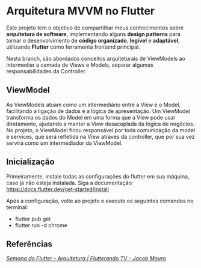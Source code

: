 # Arquitetura MVVM no Flutter

Este projeto tem o objetivo de compartilhar meus conhecimentos sobre **arquitetura de software**,  implementando alguns **design patterns** para tornar o desenvolvimento de **código organizado**, **legível** e **adaptável**, utilizando **Flutter** como ferramenta frontend principal.

Nesta branch, são abordados conceitos arquiteturais de ViewModels ao intermediar a camada de Views e Models, separar algumas responsabilidades da Controller.

## ViewModel

As ViewModels atuam como um intermediário entre a View e o Model, facilitando a ligação de dados e a lógica de apresentação. Um ViewModel transforma os dados do Model em uma forma que a View pode usar diretamente, ajudando a manter a View desacoplada da lógica de negócios. No projeto, o ViewModel ficou responsável por toda comunicação da model e services, que será refletida na View atráves da controller, que por sua vez servirá como um intermediador da ViewModel.

## Inicialização

Primeiramente, instale todas as configurações do flutter em sua máquina, caso já não esteja instalada. Siga a documentação: https://docs.flutter.dev/get-started/install

Após a configuração, volte ao projeto e execute os seguintes comandos no terminal:

- flutter pub get
- flutter run -d chrome

## Referências

*[Semana do Flutter - Arquitetura | Flutterando TV - Jacob Moura](https://www.youtube.com/watch?v=8lqj7YQ71lo&list=PLlBnICoI-g-c_ZIHqzQjg5E4Re92-qYXn)*